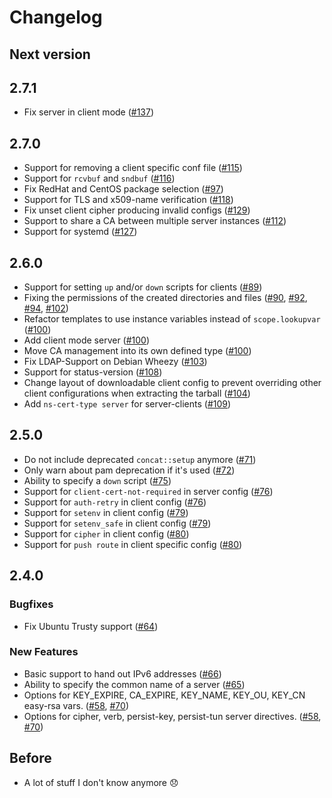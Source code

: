 # Changelog

## Next version

## 2.7.1
* Fix server in client mode ([#137](https://github.com/luxflux/puppet-openvpn/pull/137))

## 2.7.0

* Support for removing a client specific conf file ([#115](https://github.com/luxflux/puppet-openvpn/pull/115))
* Support for `rcvbuf` and `sndbuf` ([#116](https://github.com/luxflux/puppet-openvpn/pull/116))
* Fix RedHat and CentOS package selection ([#97](https://github.com/luxflux/puppet-openvpn/pull/97))
* Support for TLS and x509-name verification ([#118](https://github.com/luxflux/puppet-openvpn/pull/118))
* Fix unset client cipher producing invalid configs ([#129](https://github.com/luxflux/puppet-openvpn/pull/129))
* Support to share a CA between multiple server instances ([#112](https://github.com/luxflux/puppet-openvpn/pull/112))
* Support for systemd ([#127](https://github.com/luxflux/puppet-openvpn/pull/127))

## 2.6.0

* Support for setting `up` and/or `down` scripts for clients  ([#89](https://github.com/luxflux/puppet-openvpn/pull/89))
* Fixing the permissions of the created directories and files ([#90](https://github.com/luxflux/puppet-openvpn/pull/90), [#92](https://github.com/luxflux/puppet-openvpn/pull/92), [#94](https://github.com/luxflux/puppet-openvpn/pull/94), [#102](https://github.com/luxflux/puppet-openvpn/pull/102))
* Refactor templates to use instance variables instead of `scope.lookupvar` ([#100](https://github.com/luxflux/puppet-openvpn/pull/100))
* Add client mode server ([#100](https://github.com/luxflux/puppet-openvpn/pull/100))
* Move CA management into its own defined type ([#100](https://github.com/luxflux/puppet-openvpn/pull/100))
* Fix LDAP-Support on Debian Wheezy ([#103](https://github.com/luxflux/puppet-openvpn/pull/103))
* Support for status-version ([#108](https://github.com/luxflux/puppet-openvpn/pull/108))
* Change layout of downloadable client config to prevent overriding other client configurations when extracting the tarball ([#104](https://github.com/luxflux/puppet-openvpn/pull/104))
* Add `ns-cert-type server` for server-clients ([#109](https://github.com/luxflux/puppet-openvpn/pull/109))

## 2.5.0

* Do not include deprecated `concat::setup` anymore ([#71](https://github.com/luxflux/puppet-openvpn/pull/71))
* Only warn about pam deprecation if it's used ([#72](https://github.com/luxflux/puppet-openvpn/pull/72))
* Ability to specify a `down` script ([#75](https://github.com/luxflux/puppet-openvpn/pull/75))
* Support for `client-cert-not-required` in server config ([#76](https://github.com/luxflux/puppet-openvpn/pull/76))
* Support for `auth-retry` in client config ([#76](https://github.com/luxflux/puppet-openvpn/pull/76))
* Support for `setenv` in client config ([#79](https://github.com/luxflux/puppet-openvpn/pull/79))
* Support for `setenv_safe` in client config ([#79](https://github.com/luxflux/puppet-openvpn/pull/79))
* Support for `cipher` in client config ([#80](https://github.com/luxflux/puppet-openvpn/pull/80))
* Support for `push route` in client specific config ([#80](https://github.com/luxflux/puppet-openvpn/pull/80))

## 2.4.0

### Bugfixes
* Fix Ubuntu Trusty support ([#64](https://github.com/luxflux/puppet-openvpn/pull/64))

### New Features
* Basic support to hand out IPv6 addresses ([#66](https://github.com/luxflux/puppet-openvpn/pull/66))
* Ability to specify the common name of a server ([#65](https://github.com/luxflux/puppet-openvpn/pull/65))
* Options for KEY_EXPIRE, CA_EXPIRE, KEY_NAME, KEY_OU, KEY_CN easy-rsa vars. ([#58](https://github.com/luxflux/puppet-openvpn/pull/58), [#70](https://github.com/luxflux/puppet-openvpn/pull/70))
* Options for cipher, verb, persist-key, persist-tun server directives. ([#58](https://github.com/luxflux/puppet-openvpn/pull/58), [#70](https://github.com/luxflux/puppet-openvpn/pull/70))


## Before

* A lot of stuff I don't know anymore :disappointed:
